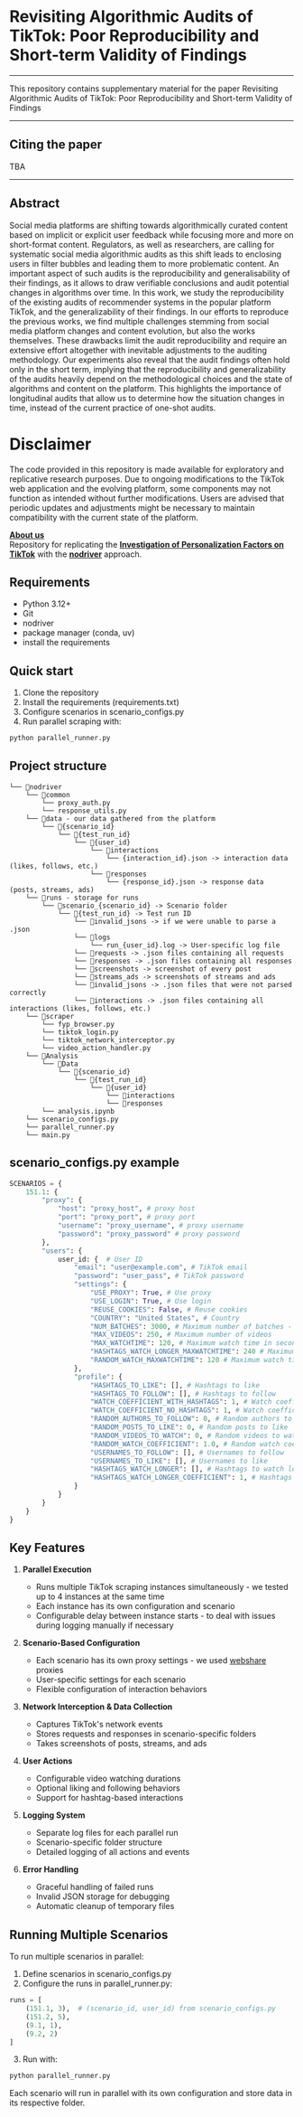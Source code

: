 # Revisiting Algorithmic Audits of TikTok: Poor Reproducibility and Short-term Validity of Findings

---

This repository contains supplementary material for the paper Revisiting Algorithmic Audits of TikTok: Poor Reproducibility
and Short-term Validity of Findings

---

## Citing the paper
TBA

---
## Abstract

Social media platforms are shifting towards algorithmically curated content based on implicit or explicit user feedback while focusing more and more on short-format content. Regulators, as well as researchers, are calling for systematic social media algorithmic audits
as this shift leads to enclosing users in filter bubbles and leading
them to more problematic content. An important aspect of such
audits is the reproducibility and generalisability of their findings, as
it allows to draw verifiable conclusions and audit potential changes
in algorithms over time. In this work, we study the reproducibility of the existing audits of recommender systems in the popular
platform TikTok, and the generalizability of their findings. In our
efforts to reproduce the previous works, we find multiple challenges
stemming from social media platform changes and content evolution, but also the works themselves. These drawbacks limit the
audit reproducibility and require an extensive effort altogether with
inevitable adjustments to the auditing methodology. Our experiments also reveal that the audit findings often hold only in the
short term, implying that the reproducibility and generalizability
of the audits heavily depend on the methodological choices and the
state of algorithms and content on the platform. This highlights
the importance of longitudinal audits that allow us to determine how the situation changes in time, instead of the current practice of one-shot audits.

# Disclaimer
The code provided in this repository is made available for exploratory and replicative research purposes. Due to ongoing modifications to the TikTok web application and the evolving platform, some components may not function as intended without further modifications. Users are advised that periodic updates and adjustments might be necessary to maintain compatibility with the current state of the platform.

**[About us](https://kinit.sk/)**  
Repository for replicating the **[Investigation of Personalization Factors on TikTok](https://arxiv.org/abs/2201.12271)** with the **[nodriver](https://github.com/ultrafunkamsterdam/nodriver)** approach.

## Requirements

- Python 3.12+
- Git
- nodriver
- package manager (conda, uv)
- install the requirements

## Quick start

1. Clone the repository
2. Install the requirements (requirements.txt)
3. Configure scenarios in scenario_configs.py
4. Run parallel scraping with:
```bash
python parallel_runner.py
```

## Project structure
```
└── 📁nodriver
    └── 📁common
        └── proxy_auth.py
        └── response_utils.py
    └── 📁data - our data gathered from the platform
        └── 📁{scenario_id}
            └── 📁{test_run_id}
                └── 📁{user_id}
                    └── 📁interactions
                        └── {interaction_id}.json -> interaction data (likes, follows, etc.)
                    └── 📁responses
                        └── {response_id}.json -> response data (posts, streams, ads)
    └── 📁runs - storage for runs
        └── 📁scenario_{scenario_id} -> Scenario folder
            └── 📁{test_run_id} -> Test run ID
                └── 📁invalid_jsons -> if we were unable to parse a .json
                └── 📁logs
                    └── run_{user_id}.log -> User-specific log file
                └── 📁requests -> .json files containing all requests
                └── 📁responses -> .json files containing all responses
                └── 📁screenshots -> screenshot of every post
                └── 📁streams_ads -> screenshots of streams and ads
                └── 📁invalid_jsons -> .json files that were not parsed correctly
                └── 📁interactions -> .json files containing all interactions (likes, follows, etc.)
    └── 📁scraper
        └── fyp_browser.py
        └── tiktok_login.py
        └── tiktok_network_interceptor.py
        └── video_action_handler.py
    └── 📁Analysis
        └── 📁Data
            └── 📁{scenario_id}
                └── 📁{test_run_id}
                    └── 📁{user_id}
                        └── 📁interactions
                        └── 📁responses
        └── analysis.ipynb
    └── scenario_configs.py
    └── parallel_runner.py
    └── main.py
```

## scenario_configs.py example
```python
SCENARIOS = {
    151.1: {
        "proxy": {
            "host": "proxy_host", # proxy host
            "port": "proxy_port", # proxy port
            "username": "proxy_username", # proxy username
            "password": "proxy_password" # proxy password
        },
        "users": {
            user_id: {  # User ID
                "email": "user@example.com", # TikTok email
                "password": "user_pass", # TikTok password
                "settings": {
                    "USE_PROXY": True, # Use proxy
                    "USE_LOGIN": True, # Use login
                    "REUSE_COOKIES": False, # Reuse cookies
                    "COUNTRY": "United States", # Country
                    "NUM_BATCHES": 3000, # Maximum number of batches - we suggest to keep this high and set MAX_VIDEOS to a specific number as size of batches varies
                    "MAX_VIDEOS": 250, # Maximum number of videos
                    "MAX_WATCHTIME": 120, # Maximum watch time in seconds
                    "HASHTAGS_WATCH_LONGER_MAXWATCHTIME": 240 # Maximum watch time for hashtags to watch longer
                    "RANDOM_WATCH_MAXWATCHTIME": 120 # Maximum watch time for random videos scenario
                },
                "profile": {
                    "HASHTAGS_TO_LIKE": [], # Hashtags to like
                    "HASHTAGS_TO_FOLLOW": [], # Hashtags to follow
                    "WATCH_COEFFICIENT_WITH_HASHTAGS": 1, # Watch coefficient with hashtags
                    "WATCH_COEFFICIENT_NO_HASHTAGS": 1, # Watch coefficient without hashtags
                    "RANDOM_AUTHORS_TO_FOLLOW": 0, # Random authors to follow
                    "RANDOM_POSTS_TO_LIKE": 0, # Random posts to like
                    "RANDOM_VIDEOS_TO_WATCH": 0, # Random videos to watch
                    "RANDOM_WATCH_COEFFICIENT": 1.0, # Random watch coefficient
                    "USERNAMES_TO_FOLLOW": [], # Usernames to follow
                    "USERNAMES_TO_LIKE": [], # Usernames to like
                    "HASHTAGS_WATCH_LONGER": [], # Hashtags to watch longer
                    "HASHTAGS_WATCH_LONGER_COEFFICIENT": 1, # Hashtags watch longer coefficient
                }
            }
        }
    }
}
```

## Key Features

1. **Parallel Execution**
   - Runs multiple TikTok scraping instances simultaneously - we tested up to 4 instances at the same time
   - Each instance has its own configuration and scenario
   - Configurable delay between instance starts - to deal with issues during logging manually if necessary

2. **Scenario-Based Configuration**
   - Each scenario has its own proxy settings - we used [webshare](https://webshare.io/) proxies
   - User-specific settings for each scenario
   - Flexible configuration of interaction behaviors

3. **Network Interception & Data Collection**
   - Captures TikTok's network events
   - Stores requests and responses in scenario-specific folders
   - Takes screenshots of posts, streams, and ads

4. **User Actions**
   - Configurable video watching durations
   - Optional liking and following behaviors
   - Support for hashtag-based interactions

5. **Logging System**
   - Separate log files for each parallel run
   - Scenario-specific folder structure
   - Detailed logging of all actions and events

6. **Error Handling**
   - Graceful handling of failed runs
   - Invalid JSON storage for debugging
   - Automatic cleanup of temporary files

## Running Multiple Scenarios

To run multiple scenarios in parallel:

1. Define scenarios in scenario_configs.py
2. Configure the runs in parallel_runner.py:
```python
runs = [
    (151.1, 3),  # (scenario_id, user_id) from scenario_configs.py
    (151.2, 5),
    (9.1, 1),
    (9.2, 2)
]
```
3. Run with:
```bash
python parallel_runner.py
```

Each scenario will run in parallel with its own configuration and store data in its respective folder.